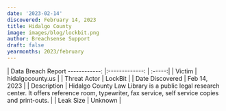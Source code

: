 ```yaml
---
date: '2023-02-14'
discovered: February 14, 2023
title: Hidalgo County
image: images/blog/lockbit.png
author: Breachsense Support
draft: false
yearmonths: 2023/february
---
```



| Data Breach Report
------------:     |:-------------:    | :-----:|
| Victim      | hidalgocounty.us      | 
| Threat Actor      | LockBit      | 
| Date Discovered      | Feb 14, 2023      | 
| Description      | Hidalgo County Law Library is a public legal research center. It offers reference room, typewriter, fax service, self service copies and print-outs.      | 
| Leak Size      | Unknown      | 

